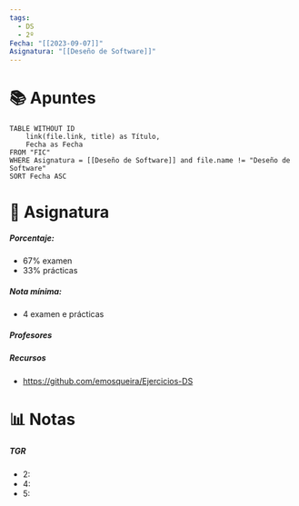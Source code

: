```yaml
---
tags:
  - DS
  - 2º
Fecha: "[[2023-09-07]]"
Asignatura: "[[Deseño de Software]]"
---
```

# 📚 Apuntes

```dataview
TABLE WITHOUT ID
	link(file.link, title) as Título,
	Fecha as Fecha
FROM "FIC"
WHERE Asignatura = [[Deseño de Software]] and file.name != "Deseño de Software"
SORT Fecha ASC
```

# 💾 Asignatura

##### Porcentaje:
* 67% examen
* 33% prácticas
##### Nota mínima: 
* 4 examen e prácticas
##### Profesores

##### Recursos
* https://github.com/emosqueira/Ejercicios-DS

# 📊 Notas

##### TGR
* 2: 
* 4:
* 5:



